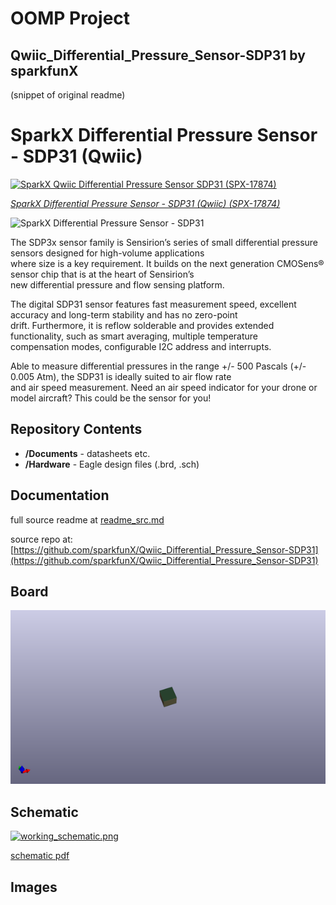 # OOMP Project  
## Qwiic_Differential_Pressure_Sensor-SDP31  by sparkfunX  
  
(snippet of original readme)  
  
SparkX Differential Pressure Sensor - SDP31 (Qwiic)  
===================================================  
  
[![SparkX Qwiic Differential Pressure Sensor SDP31 (SPX-17874)](https://cdn.sparkfun.com//assets/parts/1/7/0/7/2/17874-Qwiic_Differential_Pressure_Sensor-01.jpg)](https://www.sparkfun.com/products/17874)  
  
[*SparkX Differential Pressure Sensor - SDP31 (Qwiic) (SPX-17874)*](https://www.sparkfun.com/products/17874)  
  
![SparkX Differential Pressure Sensor - SDP31](./img/Dimensions.png)  
  
The SDP3x sensor family is Sensirion’s series of small differential pressure sensors designed for high-volume applications  
where size is a key requirement. It builds on the next generation CMOSens® sensor chip that is at the heart of Sensirion’s  
new differential pressure and flow sensing platform.  
  
The digital SDP31 sensor features fast measurement speed, excellent accuracy and long-term stability and has no zero-point  
drift. Furthermore, it is reflow solderable and provides extended functionality, such as smart averaging, multiple temperature  
compensation modes, configurable I2C address and interrupts.  
  
Able to measure differential pressures in the range +/- 500 Pascals (+/- 0.005 Atm), the SDP31 is ideally suited to air flow rate  
and air speed measurement. Need an air speed indicator for your drone or model aircraft? This could be the sensor for you!  
  
Repository Contents  
-------------------  
* **/Documents** - datasheets etc.  
* **/Hardware** - Eagle design files (.brd, .sch)  
  
Documentation  
----  
  full source readme at [readme_src.md](readme_src.md)  
  
source repo at: [https://github.com/sparkfunX/Qwiic_Differential_Pressure_Sensor-SDP31](https://github.com/sparkfunX/Qwiic_Differential_Pressure_Sensor-SDP31)  
## Board  
  
[![working_3d.png](working_3d_600.png)](working_3d.png)  
## Schematic  
  
[![working_schematic.png](working_schematic_600.png)](working_schematic.png)  
  
[schematic pdf](working_schematic.pdf)  
## Images  
